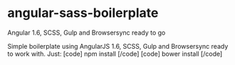 # angular-sass-boilerplate
Angular 1.6, SCSS, Gulp and Browsersync ready to go

Simple boilerplate using AngularJS 1.6, SCSS, Gulp and Browsersync ready to work with.
Just:
[code] npm install [/code]
[code] bower install [/code]
